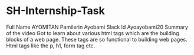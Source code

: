 # SH-Internship-Task
Full Name
AYOMITAN Pamilerin Ayobami
Slack Id
Ayoayobami20
Summary of the video
Got to learn about various html tags which are the building blocks of a web page. These tags are so functional to building web pages. Html tags like the p, h1, form tag etc.

